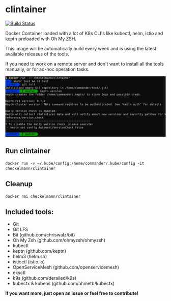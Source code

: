 # clintainer

[![Build Status](https://travis-ci.com/checkelmann/clintainer.svg?branch=main)](https://travis-ci.com/checkelmann/clintainer)

Docker Container loaded with a lot of K8s CLI's like kubectl, helm, istio and keptn preloaded with Oh My ZSH.

This image will be automatically build every week and is using the latest available releases of the tools.

If you need to work on a remote server and don't want to install all the tools manually, or for ad-hoc operation tasks.

![Screenshot](screenshot.png)

## Run clintainer

```
docker run -v ~/.kube/config:/home/commander/.kube/config -it checkelmann/clintainer
```
## Cleanup
```
docker rmi checkelmann/clintainer
```

## Included tools:

- Git
- Git LFS
- Bit (github.com/chriswalz/bit)
- Oh My Zsh (github.com/ohmyzsh/ohmyzsh)
- kubectl 
- keptn (github.com/keptn)
- helm3 (helm.sh)
- istioctl (istio.io)
- OpenServiceMesh (github.com/openservicemesh)
- eksctl
- k9s (github.com/derailed/k9s)
- kubectx & kubens (github.com/ahmetb/kubectx)

__If you want more, just open an issue or feel free to contribute!__